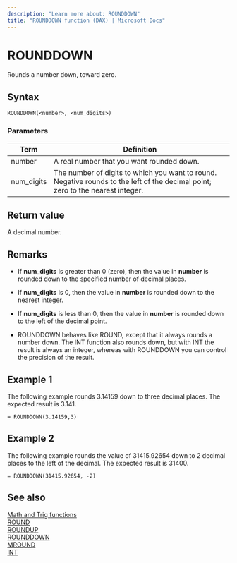 ```yaml
---
description: "Learn more about: ROUNDDOWN"
title: "ROUNDDOWN function (DAX) | Microsoft Docs"
---
```

# ROUNDDOWN

Rounds a number down, toward zero.  
  
## Syntax  
  
```dax
ROUNDDOWN(<number>, <num_digits>)  
```
  
### Parameters  
  
|Term|Definition|  
|--------|--------------|  
|number|A real number that you want rounded down.|  
|num_digits|The number of digits to which you want to round. Negative rounds to the left of the decimal point; zero to the nearest integer.|  
  
## Return value

A decimal number.  
  
## Remarks

- If **num_digits** is greater than 0 (zero), then the value in **number** is rounded down to the specified number of decimal places.  
  
- If **num_digits** is 0, then the value in **number** is rounded down to the nearest integer.  
  
- If **num_digits** is less than 0, then the value in **number** is rounded down to the left of the decimal point.  

- ROUNDDOWN behaves like ROUND, except that it always rounds a number down. The INT function also rounds down, but with INT the result is always an integer, whereas with ROUNDDOWN you can control the precision of the result.  
  
## Example 1

The following example rounds 3.14159 down to three decimal places. The expected result is 3.141.  
  
```dax
= ROUNDDOWN(3.14159,3)  
```
  
## Example 2

The following example rounds the value of 31415.92654 down to 2 decimal places to the left of the decimal. The expected result is 31400.  
  
```dax
= ROUNDDOWN(31415.92654, -2)  
```
  
## See also

[Math and Trig functions](math-and-trig-functions-dax.md)  
[ROUND](round-function-dax.md)  
[ROUNDUP](roundup-function-dax.md)  
[ROUNDDOWN](rounddown-function-dax.md)  
[MROUND](mround-function-dax.md)  
[INT](int-function-dax.md)  
